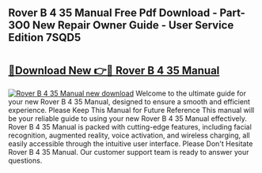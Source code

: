 ## Rover B 4 35 Manual Free Pdf Download - Part-3O0 New Repair Owner Guide - User Service Edition 7SQD5

# <h2><a href="http://bc96034.oget.top/?id=Rover+B+4+35+Manual">🔗Download New 👉🔴 Rover B 4 35 Manual</a></h2>

[![Rover B 4 35 Manual new download](https://i.imgur.com/5g1atiW.png)](http://bc96034.oget.top/?id=Rover+B+4+35+Manual)
Welcome to the ultimate guide for your new Rover B 4 35 Manual, designed to ensure a smooth and efficient experience. Please Keep This Manual for Future Reference This manual will be your reliable guide to using your new Rover B 4 35 Manual effectively. Rover B 4 35 Manual is packed with cutting-edge features, including facial recognition, augmented reality, voice activation, and wireless charging, all easily accessible through the intuitive user interface. Please Don't Hesitate Rover B 4 35 Manual. Our customer support team is ready to answer your questions.
